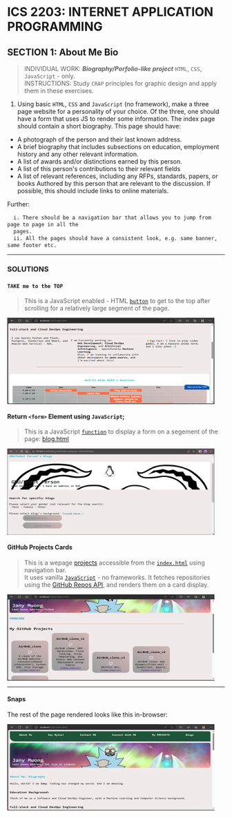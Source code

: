 # ICS 2203: INTERNET APPLICATION PROGRAMMING


## SECTION 1: About Me Bio
> INDIVIDUAL WORK: ***Biography/Porfolio-like project*** `HTML`,  `CSS`, `JavaScript` - only.  
> INSTRUCTIONS: Study `CRAP` principles for graphic design and apply them in these exercises.  

1. Using basic `HTML`, `CSS` and `JavaScript` (no framework), make a three page website for a personality of
your choice. Of the three, one should have a form that uses JS to render some information. The index page
should contain a short biography. This page should have:
- A photograph of the person and their last known address.
- A brief biography that includes subsections on education, employment history and any other relevant
information.
- A list of awards and/or distinctions earned by this person.
- A list of this person's contributions to their relevant fields
- A list of relevant references, including any RFPs, standards, papers, or books Authored by this person
that are relevant to the discussion. If possible, this should include links to online materials.

Further:
```
  i. There should be a navigation bar that allows you to jump from page to page in all the 
  pages.
  ii. All the pages should have a consistent look, e.g. same banner, same footer etc.
```

---
### SOLUTIONS
#### `TAKE me to the TOP`
> This is a JavaScript enabled - HTML [`button`](./js/topbutton.js) to get to the top after scrolling for a relatively large segment of the page.

<p align="left">
  <img align="center" src="./img_icons/button.png" height="200" width="480" title="Top" />
</p>

#### Return `<form>` Element using `JavaScript`;
> This is a JavaScript [`function`](./js/render_form.js) to display a form on a segement of the page: [blog.html](./blog.html)
<p align="left">
  <img align="center" src="./img_icons/form.png" height="200" width="480" title="Form to Submit Search" />
</p>

#### GitHub Projects Cards
> This is a wepage [projects](projects.html) accessible from the [`index.html`](./index.html) using navigation bar.  
> It uses vanilla [`JavaScript`](./js/projects.js) - no frameworks. It fetches repositories using the [GitHub Repos API](https://docs.github.com/en/rest/repos?apiVersion=2022-11-28#list-repositories-for-a-user), and renders them on a card display.

<p align="left">
  <img align="center" src="./img_icons/cards.png" title="Tiles" height="200" width="480" style="padding-right:100px;" />
</p>

---
#### Snaps
The rest of the page rendered looks like this in-browser: 
<p align="left">
  <img align="center" src="./img_icons/main.png" title="Main Page: index.html" height="200" width="480" style="padding-right:100px;" />
</p>
